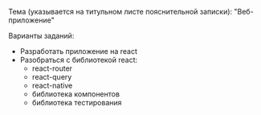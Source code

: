 Тема (указывается на титульном листе пояснительной записки): "Веб-приложение"

Варианты заданий:

- Разработать приложение на react
- Разобраться с библиотекой react:
  - react-router
  - react-query
  - react-native
  - библиотека компонентов
  - библиотека тестирования